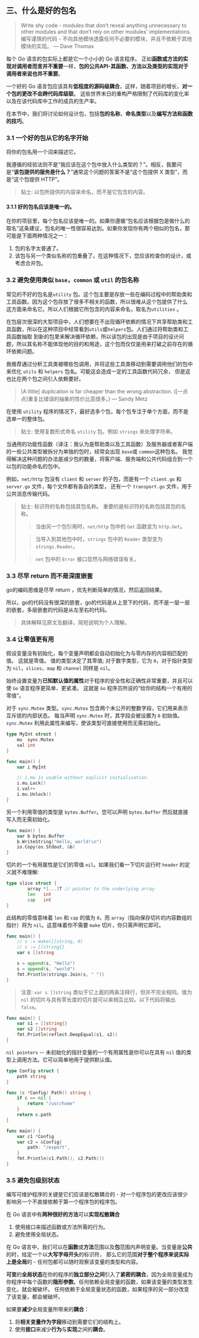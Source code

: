 ## 三、什么是好的包名

> Write shy code - modules that don’t reveal anything unnecessary to other modules and that don’t rely on other modules' implementations. 编写谨慎的代码 - 不向其他模块透露任何不必要的模块，并且不依赖于其他模块的实现。 — Dave Thomas

每个 Go 语言的包实际上都是它一个小小的 Go 语言程序。 正如**函数或方法的实现对调用者而言并不重要**一样，**包的公共API-其函数、方法以及类型的实现对于调用者来说也并不重要**。

一个好的 Go 语言包应该具有**低程度的源码级耦合**，这样，随着项目的增长，**对一个包的更改不会跨代码库级联**。 这些世界末日的重构严格限制了代码库的变化率以及在该代码库中工作的成员的生产率。

在本节中，我们将讨论如何设计包，包括**包的名称**，**命名类型**以及**编写方法和函数的技巧**。

### 3.1 一个好的包从它的名字开始

将你的包名用一个词来描述它。

我遵循的经验法则不是“我应该在这个包中放入什么类型的？”。相反，我要问是“**该包提供的服务是什么？**”通常这个问题的答案不是“这个包提供 X 类型”，而是“这个包提供 HTTP”。

> 贴士: 以包所提供的内容来命名，而不是它包含的内容。

#### 3.1.1 好的包名应该是唯一的。

在你的项目里，每个包名应该是唯一的。如果你遵循“包名应该根据包是做什么的取名”这条建议，包名的唯一性很容易达到。如果你发现你有两个相似的包名，那可能是下面两种情况之一：

1. 包的名字太普通了。
2. 该包与另一个类似名称的包重叠了。在这种情况下，您应该检查你的设计，或考虑合并包。

### 3.2 避免使用类似 `base`，`common` 或 `util` 的包名称

常见的不好的包名是`utility` 包。这个包主要是存放一些在编码过程中的帮助类和工具函数。因为这个包存放了很多不相关的函数，所以很难从这个包提供了什么 这方面来命名它。所以人们根据它所包含的内容来命名，取名为`utilities` 。

在包层次很深的大型项目中，人们想要在不出现循环依赖的情况下共享帮助类和工具函数，所以在这种项目中经常看到`utils`或`helpers`包。人们通过将帮助类和工具函数抽取
到新的包里来解决循环依赖，所以该包的出现是由于项目的设计问题，所以其名称不能体现他的目的和用途，这个包而仅仅是用来打破之前存在的循环依赖问题。

我推荐通过分析工具类被哪些包调用，并将这些工具类移动到需要调用他们的包中来优化 `utils` 和 `helpers` 包名。可能这会造成一定的工具函数代码冗余， 但是这也比在两个包之间引入依赖要好。

> [A little] duplication is far cheaper than the wrong abstraction. ([一点点]重复比错误的抽象的性价比高很多。) — Sandy Metz

在使用 `utility` 程序的情况下，最好选多个包，每个包专注于单个方面，而不是选单一的整体包。

> 贴士: 使用复数形式命名 `utility` 包。例如 `strings` 来处理字符串。

当通用的功能性函数（译注：我认为是帮助类以及工具函数）及服务器或者客户端的一些公共类型被拆分为单独的包时，经常会出现 `base`或 `common`这种包名。
我觉得解决这种问题的办法是减少包的数量，将客户端、服务端和公共代码组合到一个以包的功能命名的包中。

例如，`net/http` 包没有 `client` 和 `server` 的子包，而是有一个 `client.go` 和 `server.go` 文件，每个文件都有各自的类型， 还有一个 `transport.go`
文件，用于公共消息传输代码。

> 贴士: 标识符的名称包括其包名称。 重要的是标识符的名称包括其包的名称。
>> 当由另一个包引用时，`net/http` 包中的 `Get` 函数变为 `http.Get`。
> 
>> 当导入到其他包中时，`strings` 包中的 `Reader` 类型变为 `strings.Reader`。
> 
>> `net` 包中的 `Error` 接口显然与网络错误有关。

### 3.3 尽早 return 而不是深度嵌套

go的编码思维是尽早 return ，优先判断简单的情况，然后返回结果。

所以，go的代码没有很深的嵌套，go的代码是从上至下的代码，而不是一层一层的嵌套，多层嵌套的代码是从左至右的代码。

> 具体解释见原文及翻译，简短说明为个人理解。

### 3.4 让零值更有用

假设变量没有初始化，每个变量声明都会自动初始化为与零内存的内容相匹配的值。 这就是零值。 值的类型决定了其零值; 
对于数字类型，它为 `0`，对于指针类型为 `nil`，`slices`、`map` 和 `channel` 同样是 `nil`。

始终设置变量为**已知默认值的属性**对于程序的安全性和正确性非常重要，并且可以使 `Go` 语言程序更简单、更紧凑。 
这就是 `Go` 程序员所说的“给你的结构一个有用的零值”。

对于 `sync.Mutex` 类型。`sync.Mutex` 包含两个未公开的整数字段，它们用来表示互斥锁的内部状态。 
每当声明 `sync.Mutex` 时，其字段会被设置为 `0` 初始值。`sync.Mutex` 利用此属性来编写，使该类型可直接使用而无需初始化。

```go
type MyInt struct {
	mu  sync.Mutex
	val int
}

func main() {
	var i MyInt

	// i.mu is usable without explicit initialisation.
	i.mu.Lock()
	i.val++
	i.mu.Unlock()
}
```
另一个利用零值的类型是 `bytes.Buffer`。您可以声明 `bytes.Buffer` 然后就直接写入而无需初始化。
```go
func main() {
	var b bytes.Buffer
	b.WriteString("Hello, world!\n")
	io.Copy(os.Stdout, &b)
}
```
切片的一个有用属性是它们的零值 `nil`。如果我们看一下切片运行时 `header` 的定义就不难理解:
```go
type slice struct {
        array *[...]T // pointer to the underlying array
        len   int
        cap   int
}
```
此结构的零值意味着 `len` 和 `cap` 的值为 `0`，而 `array`（指向保存切片的内容数组的指针）将为 `nil`。这意味着你不需要 `make` 切片，你只需声明它即可。
```go
func main() {
	// s := make([]string, 0)
	// s := []string{}
	var s []string

	s = append(s, "Hello")
	s = append(s, "world")
	fmt.Println(strings.Join(s, " "))
}
```
> 注意: `var s []string` 类似于它上面的两条注释行，但并不完全相同。值为 `nil` 的切片与具有零长度的切片就可以来相互比较。以下代码将输出 `false`。
```go
func main() {
	var s1 = []string{}
	var s2 []string
	fmt.Println(reflect.DeepEqual(s1, s2))
}
```
`nil pointers` -- 未初始化的指针变量的一个有用属性是你可以在具有 `nil` 值的类型上调用方法。它可以简单地用于提供默认值。
```go
type Config struct {
	path string
}

func (c *Config) Path() string {
	if c == nil {
		return "/usr/home"
	}
	return c.path
}

func main() {
	var c1 *Config
	var c2 = &Config{
		path: "/export",
	}
	fmt.Println(c1.Path(), c2.Path())
}
```

### 3.5 避免包级别状态
编写可维护程序的关键是它们应该是松散耦合的 - 对一个程序包的更改应该很少影响另一个不直接依赖于第一个程序包的程序包。

在 Go 语言中有**两种很好的方法**可以**实现松散耦合**
1. 使用接口来描述函数或方法所需的行为。
2. 避免使用全局状态。

在 Go 语言中，我们可以在**函数**或**方法**范围以及**包**范围内声明变量。当变量是**公共**的时，给定一个以**大写字母开头**的标识符，
那么它的范围**对于整个程序来说实际上是全局**的 - 任何包都可以随时观察该变量的类型和内容。

**可变**的**全局状态**在你的程序的**独立部分之间**引入了**紧密的耦合**，因为全局变量成为你程序中每个函数的**隐形参数**。任何依赖全局变量的函数，如果该变量的类型发生变化，就会被破坏。
任何依赖于全局变量状态的函数，如果程序的另一部分改变了该变量，都会被破坏。

如果要**减少**全局变量所带来的**耦合**：
1. 将**相关变量作为字段**移动到需要它们的结构上。
2. 使用**接口**来减少**行为**与**实现**之间的**耦合**。